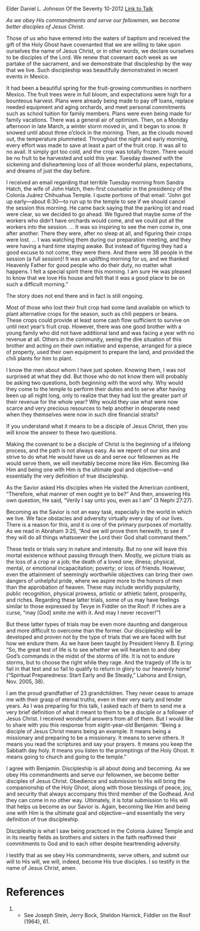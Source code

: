 Elder Daniel L. Johnson
Of the Seventy
10-2012
[Link to Talk](https://www.churchofjesuschrist.org/study/general-conference/2012/10/becoming-a-true-disciple?lang=eng)

_As we obey His commandments and serve our fellowmen, we become better disciples of Jesus Christ._

Those of us who have entered into the waters of baptism and received the gift of the Holy Ghost have covenanted that we are willing to take upon ourselves the name of Jesus Christ, or in other words, we declare ourselves to be disciples of the Lord. We renew that covenant each week as we partake of the sacrament, and we demonstrate that discipleship by the way that we live. Such discipleship was beautifully demonstrated in recent events in Mexico.

It had been a beautiful spring for the fruit-growing communities in northern Mexico. The fruit trees were in full bloom, and expectations were high for a bounteous harvest. Plans were already being made to pay off loans, replace needed equipment and aging orchards, and meet personal commitments such as school tuition for family members. Plans were even being made for family vacations. There was a general air of optimism. Then, on a Monday afternoon in late March, a winter storm moved in, and it began to snow. It snowed until about three o’clock in the morning. Then, as the clouds moved out, the temperature plummeted. Throughout the night and early morning, every effort was made to save at least a part of the fruit crop. It was all to no avail. It simply got too cold, and the crop was totally frozen. There would be no fruit to be harvested and sold this year. Tuesday dawned with the sickening and disheartening loss of all those wonderful plans, expectations, and dreams of just the day before.

I received an email regarding that terrible Tuesday morning from Sandra Hatch, the wife of John Hatch, then-first counselor in the presidency of the Colonia Juárez Chihuahua Temple. I quote portions of that email: “John got up early—about 6:30—to run up to the temple to see if we should cancel the session this morning. He came back saying that the parking lot and road were clear, so we decided to go ahead. We figured that maybe some of the workers who didn’t have orchards would come, and we could put all the workers into the session. … It was so inspiring to see the men come in, one after another. There they were, after no sleep at all, and figuring their crops were lost. … I was watching them during our preparation meeting, and they were having a hard time staying awake. But instead of figuring they had a good excuse to not come, they were there. And there were 38 people in the session (a full session)! It was an uplifting morning for us, and we thanked Heavenly Father for good people who do their duty, no matter what happens. I felt a special spirit there this morning. I am sure He was pleased to know that we love His house and felt that it was a good place to be on such a difficult morning.”

The story does not end there and in fact is still ongoing.

Most of those who lost their fruit crop had some land available on which to plant alternative crops for the season, such as chili peppers or beans. These crops could provide at least some cash flow sufficient to survive on until next year’s fruit crop. However, there was one good brother with a young family who did not have additional land and was facing a year with no revenue at all. Others in the community, seeing the dire situation of this brother and acting on their own initiative and expense, arranged for a piece of property, used their own equipment to prepare the land, and provided the chili plants for him to plant.

I know the men about whom I have just spoken. Knowing them, I was not surprised at what they did. But those who do not know them will probably be asking two questions, both beginning with the word why. Why would they come to the temple to perform their duties and to serve after having been up all night long, only to realize that they had lost the greater part of their revenue for the whole year? Why would they use what were now scarce and very precious resources to help another in desperate need when they themselves were now in such dire financial straits?

If you understand what it means to be a disciple of Jesus Christ, then you will know the answer to these two questions.

Making the covenant to be a disciple of Christ is the beginning of a lifelong process, and the path is not always easy. As we repent of our sins and strive to do what He would have us do and serve our fellowmen as He would serve them, we will inevitably become more like Him. Becoming like Him and being one with Him is the ultimate goal and objective—and essentially the very definition of true discipleship.

As the Savior asked His disciples when He visited the American continent, “Therefore, what manner of men ought ye to be?” And then, answering His own question, He said, “Verily I say unto you, even as I am” (3 Nephi 27:27).

Becoming as the Savior is not an easy task, especially in the world in which we live. We face obstacles and adversity virtually every day of our lives. There is a reason for this, and it is one of the primary purposes of mortality. As we read in Abraham 3:25, “And we will prove them herewith, to see if they will do all things whatsoever the Lord their God shall command them.”

These tests or trials vary in nature and intensity. But no one will leave this mortal existence without passing through them. Mostly, we picture trials as the loss of a crop or a job; the death of a loved one; illness; physical, mental, or emotional incapacitation; poverty; or loss of friends. However, even the attainment of seemingly worthwhile objectives can bring their own dangers of unhelpful pride, where we aspire more to the honors of men than the approbation of heaven. These may include worldly popularity, public recognition, physical prowess, artistic or athletic talent, prosperity, and riches. Regarding these latter trials, some of us may have feelings similar to those expressed by Tevye in Fiddler on the Roof: If riches are a curse, “may [God] smite me with it. And may I never recover!”1

But these latter types of trials may be even more daunting and dangerous and more difficult to overcome than the former. Our discipleship will be developed and proven not by the type of trials that we are faced with but how we endure them. As we have been taught by President Henry B. Eyring: “So, the great test of life is to see whether we will hearken to and obey God’s commands in the midst of the storms of life. It is not to endure storms, but to choose the right while they rage. And the tragedy of life is to fail in that test and so fail to qualify to return in glory to our heavenly home” (“Spiritual Preparedness: Start Early and Be Steady,” Liahona and Ensign, Nov. 2005, 38).

I am the proud grandfather of 23 grandchildren. They never cease to amaze me with their grasp of eternal truths, even in their very early and tender years. As I was preparing for this talk, I asked each of them to send me a very brief definition of what it meant to them to be a disciple or a follower of Jesus Christ. I received wonderful answers from all of them. But I would like to share with you this response from eight-year-old Benjamin: “Being a disciple of Jesus Christ means being an example. It means being a missionary and preparing to be a missionary. It means to serve others. It means you read the scriptures and say your prayers. It means you keep the Sabbath day holy. It means you listen to the promptings of the Holy Ghost. It means going to church and going to the temple.”

I agree with Benjamin. Discipleship is all about doing and becoming. As we obey His commandments and serve our fellowmen, we become better disciples of Jesus Christ. Obedience and submission to His will bring the companionship of the Holy Ghost, along with those blessings of peace, joy, and security that always accompany this third member of the Godhead. And they can come in no other way. Ultimately, it is total submission to His will that helps us become as our Savior is. Again, becoming like Him and being one with Him is the ultimate goal and objective—and essentially the very definition of true discipleship.

Discipleship is what I saw being practiced in the Colonia Juárez Temple and in its nearby fields as brothers and sisters in the faith reaffirmed their commitments to God and to each other despite heartrending adversity.

I testify that as we obey His commandments, serve others, and submit our will to His will, we will, indeed, become His true disciples. I so testify in the name of Jesus Christ, amen.

# References
1. - See Joseph Stein, Jerry Bock, Sheldon Harnick, Fiddler on the Roof (1964), 61.